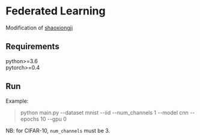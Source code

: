 # Federated Learning
Modification of [shaoxiongji](https://github.com/shaoxiongji/federated-learning)

## Requirements
python>=3.6  
pytorch>=0.4

## Run
Example:
> python main.py --dataset mnist --iid --num_channels 1 --model cnn --epochs 10 --gpu 0  

NB: for CIFAR-10, `num_channels` must be 3.